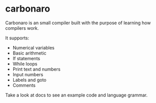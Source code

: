 # carbonaro
Carbonaro is an small compiler built with the purpose of learning how compilers work.

It supports:

* Numerical variables
* Basic arithmetic
* If statements
* While loops
* Print text and numbers
* Input numbers
* Labels and goto
* Comments

Take a look at docs to see an example code and language grammar. 